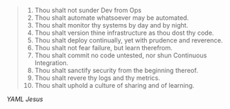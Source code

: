 > 1. Thou shalt not sunder Dev from Ops
> 2. Thou shalt automate whatsoever may be automated.
> 3. Thou shalt monitor thy systems by day and by night. 
> 4. Thou shalt version thine infrastructure as thou dost thy code. 
> 5. Thou shalt deploy continually, yet with prudence and reverence. 
> 6. Thou shalt not fear failure, but learn therefrom. 
> 7. Thou shalt commit no code untested, nor shun Continuous Integration. 
> 8. Thou shalt sanctify security from the beginning thereof. 
> 9. Thou shalt revere thy logs and thy metrics. 
> 10. Thou shalt uphold a culture of sharing and of learning. 

*YAML Jesus*

 

<!---
Nuke0215/Nuke0215 is a ✨ special ✨ repository because its `README.md` (this file) appears on your GitHub profile.
You can click the Preview link to take a look at your changes.

1. Tu ne sépareras point le Dev du Ops.
Car l’agilité naît de leur union, et la collaboration est sainte aux yeux du cycle de vie logiciel.

2. Tu automatiseras tout ce qui peut l’être.
Scripts, pipelines et déploiements sont les outils sacrés pour bannir l’erreur humaine et gagner le temps divin.

3. Tu surveilleras ton système jour et nuit.
Prometheus et Grafana seront tes prophètes, car sans visibilité, le chaos s’installe.

4. Tu versionneras ton infrastructure comme ton code.
Terraform, Ansible, et Git seront tes tables de la loi, afin que ton système soit reproductible et béni.

5. Tu déploieras en continu, mais prudemment.
Car les releases fréquentes sont la voie de la paix, mais seules les tests te sauveront du désastre.

6. Tu adopteras l’échec comme maître.
Chaque incident sera pour toi une leçon, et le postmortem, une prière vers l'amélioration.

7. Tu ne commettras point de commit sans CI.
Car les pipelines de tests seront le jugement de ton code, et garantiront sa vertu.

8. Tu sanctifieras la sécurité dès l’origine.
DevSecOps sera ta voie, et nulle faille ne viendra corrompre ton temple numérique.

9. Tu honoreras les logs et les métriques.
Ils te guideront dans les ténèbres du bug, et te révèleront la vérité du système.

10. Tu cultiveras la culture du partage et de l’apprentissage.
Car DevOps est avant tout une foi commune, et la connaissance se multiplie lorsqu’elle se donne.

--->
